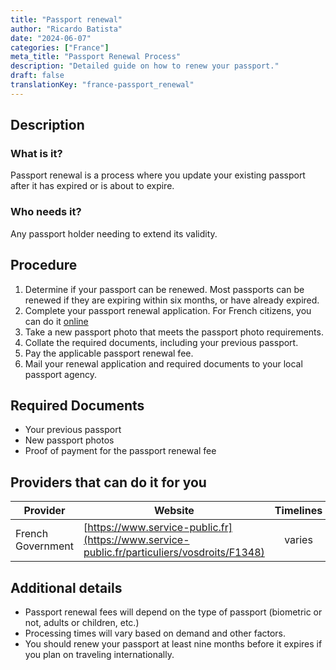 ```yaml
---
title: "Passport renewal"
author: "Ricardo Batista"
date: "2024-06-07"
categories: ["France"]
meta_title: "Passport Renewal Process"
description: "Detailed guide on how to renew your passport."
draft: false
translationKey: "france-passport_renewal"
---
```


## Description
### What is it?
Passport renewal is a process where you update your existing passport after it has expired or is about to expire.

### Who needs it?
Any passport holder needing to extend its validity.

## Procedure
1. Determine if your passport can be renewed. Most passports can be renewed if they are expiring within six months, or have already expired.
2. Complete your passport renewal application. For French citizens, you can do it [online](https://www.service-public.fr/particuliers/vosdroits/F1348)
3. Take a new passport photo that meets the passport photo requirements.
4. Collate the required documents, including your previous passport.
5. Pay the applicable passport renewal fee.
6. Mail your renewal application and required documents to your local passport agency.

## Required Documents
- Your previous passport
- New passport photos
- Proof of payment for the passport renewal fee

## Providers that can do it for you

| Provider        |     Website     |     Timelines    |       Cost      |
| --------------- | --------------- |  :-------------: | :-------------: |
| French Government      |  [https://www.service-public.fr](https://www.service-public.fr/particuliers/vosdroits/F1348)      |      varies      |        varies       |

## Additional details
- Passport renewal fees will depend on the type of passport (biometric or not, adults or children, etc.)
- Processing times will vary based on demand and other factors.
- You should renew your passport at least nine months before it expires if you plan on traveling internationally.